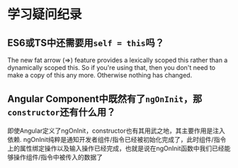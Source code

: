 # 学习疑问纪录

## ES6或TS中还需要用`self = this`吗？
The new fat arrow (=>) feature provides a lexically scoped this rather than a dynamically scoped this. So if you're using that, then you don't need to make a copy of this any more. Otherwise nothing has changed.
## Angular Component中既然有了`ngOnInit`，那`constructor`还有什么用？
即使Angular定义了ngOnInit，constructor也有其用武之地，其主要作用是注入依赖.
ngOnInit纯粹是通知开发者组件/指令已经被初始化完成了，此时组件/指令上的属性绑定操作以及输入操作已经完成，也就是说在ngOnInit函数中我们已经能够操作组件/指令中被传入的数据了
